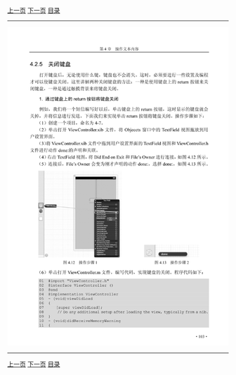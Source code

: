 [上一页](114.md) [下一页](116.md) [目录](../README.md)

***

![115](../images/115.png)

***

[上一页](114.md) [下一页](116.md) [目录](../README.md)